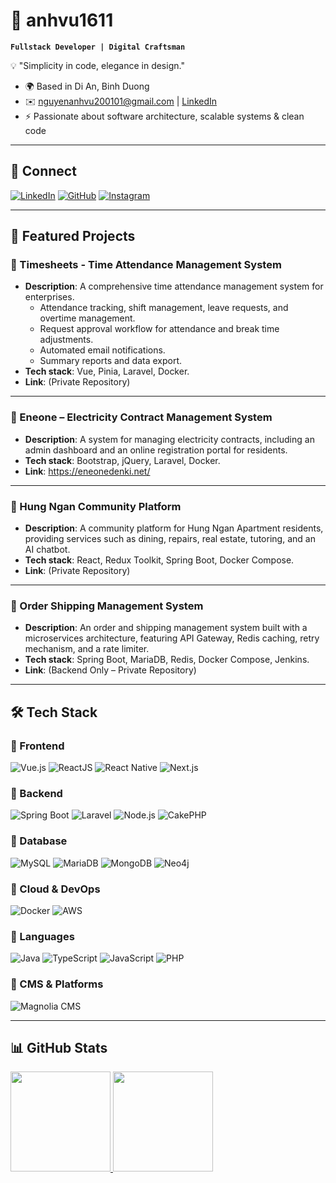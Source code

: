 # 🚀 anhvu1611  

**`Fullstack Developer | Digital Craftsman`**  

💡 "Simplicity in code, elegance in design."  

- 🌍 Based in Di An, Binh Duong  
- ✉️ [nguyenanhvu200101@gmail.com](mailto:nguyenanhvu200101@gmail.com) | [LinkedIn](https://www.linkedin.com/in/anh-vu-122a7b320/)  
- ⚡ Passionate about software architecture, scalable systems & clean code  

---

## 🔗 Connect
[![LinkedIn](https://img.shields.io/badge/LinkedIn-Profile-0A66C2?style=for-the-badge&logo=linkedin&logoColor=white)](https://www.linkedin.com/in/anh-vu-122a7b320/)
[![GitHub](https://img.shields.io/badge/GitHub-Profile-181717?style=for-the-badge&logo=github&logoColor=white)](https://github.com/anhvu1611)
[![Instagram](https://img.shields.io/badge/Instagram-%40ahn.vu__-E4405F?style=for-the-badge&logo=instagram&logoColor=white)](https://www.instagram.com/ahn.vu_/)

---

## 🚀 Featured Projects  

### 🌟 Timesheets - Time Attendance Management System  
- **Description**: A comprehensive time attendance management system for enterprises.  
  - Attendance tracking, shift management, leave requests, and overtime management.  
  - Request approval workflow for attendance and break time adjustments.  
  - Automated email notifications.  
  - Summary reports and data export.  
- **Tech stack**: Vue, Pinia, Laravel, Docker.  
- **Link**: (Private Repository)  

---

### 🔹 Eneone – Electricity Contract Management System  
- **Description**: A system for managing electricity contracts, including an admin dashboard and an online registration portal for residents.  
- **Tech stack**: Bootstrap, jQuery, Laravel, Docker.  
- **Link**: https://eneonedenki.net/  

---

### 🔹 Hung Ngan Community Platform  
- **Description**: A community platform for Hung Ngan Apartment residents, providing services such as dining, repairs, real estate, tutoring, and an AI chatbot.  
- **Tech stack**: React, Redux Toolkit, Spring Boot, Docker Compose.  
- **Link**: (Private Repository)  

---

### 🔹 Order Shipping Management System  
- **Description**: An order and shipping management system built with a microservices architecture, featuring API Gateway, Redis caching, retry mechanism, and a rate limiter.  
- **Tech stack**: Spring Boot, MariaDB, Redis, Docker Compose, Jenkins.  
- **Link**: (Backend Only – Private Repository)  

---

## 🛠️ Tech Stack  

### 🔹 Frontend  
![Vue.js](https://img.shields.io/badge/Vue.js-35495E?style=for-the-badge&logo=vue.js&logoColor=4FC08D)
![ReactJS](https://img.shields.io/badge/ReactJS-20232A?style=for-the-badge&logo=react&logoColor=61DAFB) 
![React Native](https://img.shields.io/badge/React_Native-20232A?style=for-the-badge&logo=react&logoColor=61DAFB)
![Next.js](https://img.shields.io/badge/Next.js-000000?style=for-the-badge&logo=next.js&logoColor=white)

### 🔹 Backend  
![Spring Boot](https://img.shields.io/badge/Spring_Boot-6DB33F?style=for-the-badge&logo=springboot&logoColor=white)
![Laravel](https://img.shields.io/badge/Laravel-FF2D20?style=for-the-badge&logo=laravel&logoColor=white)
![Node.js](https://img.shields.io/badge/Node.js-339933?style=for-the-badge&logo=node.js&logoColor=white)
![CakePHP](https://img.shields.io/badge/CakePHP-D33C43?style=for-the-badge&logo=cakephp&logoColor=white)

### 🔹 Database  
![MySQL](https://img.shields.io/badge/MySQL-4479A1?style=for-the-badge&logo=mysql&logoColor=white)
![MariaDB](https://img.shields.io/badge/MariaDB-003545?style=for-the-badge&logo=mariadb&logoColor=white)
![MongoDB](https://img.shields.io/badge/MongoDB-47A248?style=for-the-badge&logo=mongodb&logoColor=white)
![Neo4j](https://img.shields.io/badge/Neo4j-008CC1?style=for-the-badge&logo=neo4j&logoColor=white)

### 🔹 Cloud & DevOps  
![Docker](https://img.shields.io/badge/Docker-2496ED?style=for-the-badge&logo=docker&logoColor=white)
![AWS](https://img.shields.io/badge/AWS-232F3E?style=for-the-badge&logo=amazonaws&logoColor=white)

### 🔹 Languages  
![Java](https://img.shields.io/badge/Java-007396?style=for-the-badge&logo=openjdk&logoColor=white)
![TypeScript](https://img.shields.io/badge/TypeScript-3178C6?style=for-the-badge&logo=typescript&logoColor=white)
![JavaScript](https://img.shields.io/badge/JavaScript-F7DF1E?style=for-the-badge&logo=javascript&logoColor=black)
![PHP](https://img.shields.io/badge/PHP-7F52FF?style=for-the-badge&logo=php&logoColor=white)

### 🔹 CMS & Platforms
![Magnolia CMS](https://img.shields.io/badge/Magnolia_CMS-005F34?style=for-the-badge&logo=magnolia&logoColor=white)

---

## 📊 GitHub Stats
<a href="https://github.com/anhvu1611">
  <img src="https://github-readme-stats.vercel.app/api?username=anhvu1611&show_icons=true&hide=issues&count_private=true&title_color=10b981&text_color=ffffff&icon_color=facc15&bg_color=1c1917&hide_border=true" height="160"/>
</a>
<a href="https://github.com/anhvu1611">
  <img src="https://github-readme-streak-stats.herokuapp.com/?user=anhvu1611&stroke=ffffff&background=1c1917&ring=10b981&fire=10b981&currStreakNum=ffffff&currStreakLabel=10b981&sideNums=ffffff&sideLabels=ffffff&dates=ffffff&hide_border=true" height="160"/>
</a>
